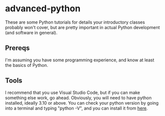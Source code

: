 # advanced-python
These are some Python tutorials for details your introductory classes probably won't cover, but are pretty important in actual Python development (and software in general).

## Prereqs
I'm assuming you have some programming experience, and know at least the basics of Python.

## Tools
I recommend that you use Visual Studio Code, but if you can make something else work, go ahead. Obviously, you will need to have python installed, ideally 3.10 or above. You can check your python version by going into a terminal and typing "python -V", and you can install it from <a href=https://www.python.org/downloads/>here</a>.